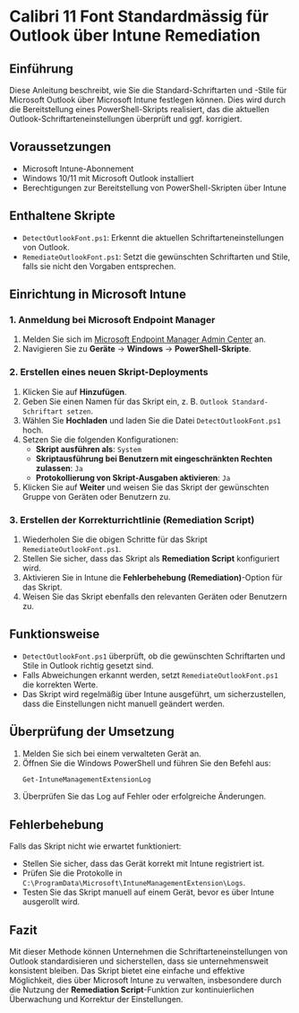 # Calibri 11 Font Standardmässig für Outlook über Intune Remediation

## Einführung
Diese Anleitung beschreibt, wie Sie die Standard-Schriftarten und -Stile für Microsoft Outlook über Microsoft Intune festlegen können. Dies wird durch die Bereitstellung eines PowerShell-Skripts realisiert, das die aktuellen Outlook-Schriftarteneinstellungen überprüft und ggf. korrigiert.

## Voraussetzungen
- Microsoft Intune-Abonnement
- Windows 10/11 mit Microsoft Outlook installiert
- Berechtigungen zur Bereitstellung von PowerShell-Skripten über Intune

## Enthaltene Skripte
- `DetectOutlookFont.ps1`: Erkennt die aktuellen Schriftarteneinstellungen von Outlook.
- `RemediateOutlookFont.ps1`: Setzt die gewünschten Schriftarten und Stile, falls sie nicht den Vorgaben entsprechen.

## Einrichtung in Microsoft Intune

### 1. Anmeldung bei Microsoft Endpoint Manager
1. Melden Sie sich im [Microsoft Endpoint Manager Admin Center](https://endpoint.microsoft.com/) an.
2. Navigieren Sie zu **Geräte** → **Windows** → **PowerShell-Skripte**.

### 2. Erstellen eines neuen Skript-Deployments
1. Klicken Sie auf **Hinzufügen**.
2. Geben Sie einen Namen für das Skript ein, z. B. `Outlook Standard-Schriftart setzen`.
3. Wählen Sie **Hochladen** und laden Sie die Datei `DetectOutlookFont.ps1` hoch.
4. Setzen Sie die folgenden Konfigurationen:
   - **Skript ausführen als**: `System`
   - **Skriptausführung bei Benutzern mit eingeschränkten Rechten zulassen**: `Ja`
   - **Protokollierung von Skript-Ausgaben aktivieren**: `Ja`
5. Klicken Sie auf **Weiter** und weisen Sie das Skript der gewünschten Gruppe von Geräten oder Benutzern zu.

### 3. Erstellen der Korrekturrichtlinie (Remediation Script)
1. Wiederholen Sie die obigen Schritte für das Skript `RemediateOutlookFont.ps1`.
2. Stellen Sie sicher, dass das Skript als **Remediation Script** konfiguriert wird.
3. Aktivieren Sie in Intune die **Fehlerbehebung (Remediation)**-Option für das Skript.
4. Weisen Sie das Skript ebenfalls den relevanten Geräten oder Benutzern zu.

## Funktionsweise
- `DetectOutlookFont.ps1` überprüft, ob die gewünschten Schriftarten und Stile in Outlook richtig gesetzt sind.
- Falls Abweichungen erkannt werden, setzt `RemediateOutlookFont.ps1` die korrekten Werte.
- Das Skript wird regelmäßig über Intune ausgeführt, um sicherzustellen, dass die Einstellungen nicht manuell geändert werden.

## Überprüfung der Umsetzung
1. Melden Sie sich bei einem verwalteten Gerät an.
2. Öffnen Sie die Windows PowerShell und führen Sie den Befehl aus:
   ```powershell
   Get-IntuneManagementExtensionLog
   ```
3. Überprüfen Sie das Log auf Fehler oder erfolgreiche Änderungen.

## Fehlerbehebung
Falls das Skript nicht wie erwartet funktioniert:
- Stellen Sie sicher, dass das Gerät korrekt mit Intune registriert ist.
- Prüfen Sie die Protokolle in `C:\ProgramData\Microsoft\IntuneManagementExtension\Logs`.
- Testen Sie das Skript manuell auf einem Gerät, bevor es über Intune ausgerollt wird.

## Fazit
Mit dieser Methode können Unternehmen die Schriftarteneinstellungen von Outlook standardisieren und sicherstellen, dass sie unternehmensweit konsistent bleiben. Das Skript bietet eine einfache und effektive Möglichkeit, dies über Microsoft Intune zu verwalten, insbesondere durch die Nutzung der **Remediation Script**-Funktion zur kontinuierlichen Überwachung und Korrektur der Einstellungen.
